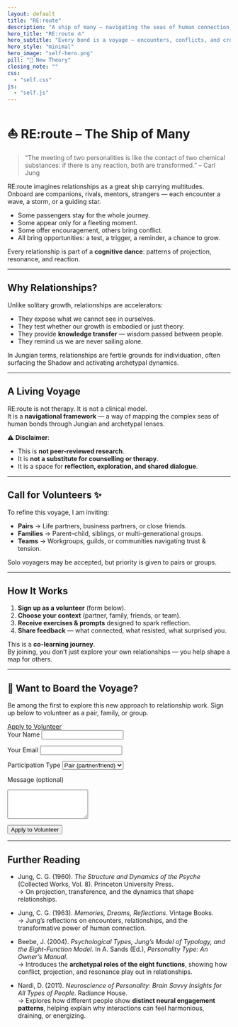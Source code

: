 ```yaml
---
layout: default
title: "RE:route"
description: "A ship of many — navigating the seas of human connection, where every relationship is an encounter and a lesson."
hero_title: "RE:route ⛵"
hero_subtitle: "Every bond is a voyage — encounters, conflicts, and crossings that shape us."
hero_style: "minimal" 
hero_image: "self-hero.png"
pill: "🔬 New Theory"
closing_note: ""
css:
  - "self.css"
js:
  - "self.js"
---
```


# ⛵ RE:route – The Ship of Many

> “The meeting of two personalities is like the contact of two chemical substances: if there is any reaction, both are transformed.” – Carl Jung  

RE:route imagines relationships as a great ship carrying multitudes.  
Onboard are companions, rivals, mentors, strangers — each encounter a wave, a storm, or a guiding star.  

- Some passengers stay for the whole journey.  
- Some appear only for a fleeting moment.  
- Some offer encouragement, others bring conflict.  
- All bring opportunities: a test, a trigger, a reminder, a chance to grow.  

Every relationship is part of a **cognitive dance**: patterns of projection, resonance, and reaction.  

---

## Why Relationships?  

Unlike solitary growth, relationships are accelerators:  

- They expose what we cannot see in ourselves.  
- They test whether our growth is embodied or just theory.  
- They provide **knowledge transfer** — wisdom passed between people.  
- They remind us we are never sailing alone.  

In Jungian terms, relationships are fertile grounds for individuation, often surfacing the Shadow and activating archetypal dynamics.  

---

## A Living Voyage  

RE:route is not therapy. It is not a clinical model.  
It is a **navigational framework** — a way of mapping the complex seas of human bonds through Jungian and archetypal lenses.  

⚠️ **Disclaimer**:  
- This is **not peer-reviewed research**.  
- It is **not a substitute for counselling or therapy**.  
- It is a space for **reflection, exploration, and shared dialogue**.  

---

## Call for Volunteers ✨  

To refine this voyage, I am inviting:  

- **Pairs** → Life partners, business partners, or close friends.  
- **Families** → Parent–child, siblings, or multi-generational groups.  
- **Teams** → Workgroups, guilds, or communities navigating trust & tension.  

Solo voyagers may be accepted, but priority is given to pairs or groups.  

---

## How It Works  

1. **Sign up as a volunteer** (form below).  
2. **Choose your context** (partner, family, friends, or team).  
3. **Receive exercises & prompts** designed to spark reflection.  
4. **Share feedback** — what connected, what resisted, what surprised you.  

This is a **co-learning journey**.  
By joining, you don’t just explore your own relationships — you help shape a map for others.  

---

<div class="cta-box">
  <h2>🌟 Want to Board the Voyage?</h2>
  <p>Be among the first to explore this new approach to relationship work.  
  Sign up below to volunteer as a pair, family, or group.</p>
  <a class="btn btn-primary" href="#signup">Apply to Volunteer</a>
</div>

<form action="https://formspree.io/f/yourFormID" method="POST" class="signup-form">
  <label for="name">Your Name</label>
  <input type="text" id="name" name="name" required>

  <label for="email">Your Email</label>
  <input type="email" id="email" name="_replyto" required>

  <label for="type">Participation Type</label>
  <select id="type" name="type" required>
    <option value="pair">Pair (partner/friend)</option>
    <option value="family">Family</option>
    <option value="team">Team</option>
    <option value="solo">Solo (waitlist)</option>
  </select>

  <label for="message">Message (optional)</label>
  <textarea id="message" name="message" rows="4"></textarea>

  <!-- Required hidden input -->
  <input type="hidden" name="_subject" value="New RE:route Volunteer Signup">

  <button type="submit" class="btn btn-primary">Apply to Volunteer</button>
</form>

<input type="hidden" name="_redirect" value="https://yourdomain.com/thank-you">

---

## Further Reading  
- Jung, C. G. (1960). *The Structure and Dynamics of the Psyche* (Collected Works, Vol. 8). Princeton University Press.  
  → On projection, transference, and the dynamics that shape relationships.  

- Jung, C. G. (1963). *Memories, Dreams, Reflections*. Vintage Books.  
  → Jung’s reflections on encounters, relationships, and the transformative power of human connection.  

- Beebe, J. (2004). *Psychological Types, Jung’s Model of Typology, and the Eight-Function Model*. In A. Sands (Ed.), *Personality Type: An Owner’s Manual*.  
  → Introduces the **archetypal roles of the eight functions**, showing how conflict, projection, and resonance play out in relationships.  

- Nardi, D. (2011). *Neuroscience of Personality: Brain Savvy Insights for All Types of People*. Radiance House.  
  → Explores how different people show **distinct neural engagement patterns**, helping explain why interactions can feel harmonious, draining, or energizing.  

